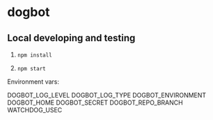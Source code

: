 # dogbot

## Local developing and testing

1. `npm install`

2. `npm start`



Environment vars:

DOGBOT_LOG_LEVEL
DOGBOT_LOG_TYPE
DOGBOT_ENVIRONMENT
DOGBOT_HOME
DOGBOT_SECRET
DOGBOT_REPO_BRANCH
WATCHDOG_USEC